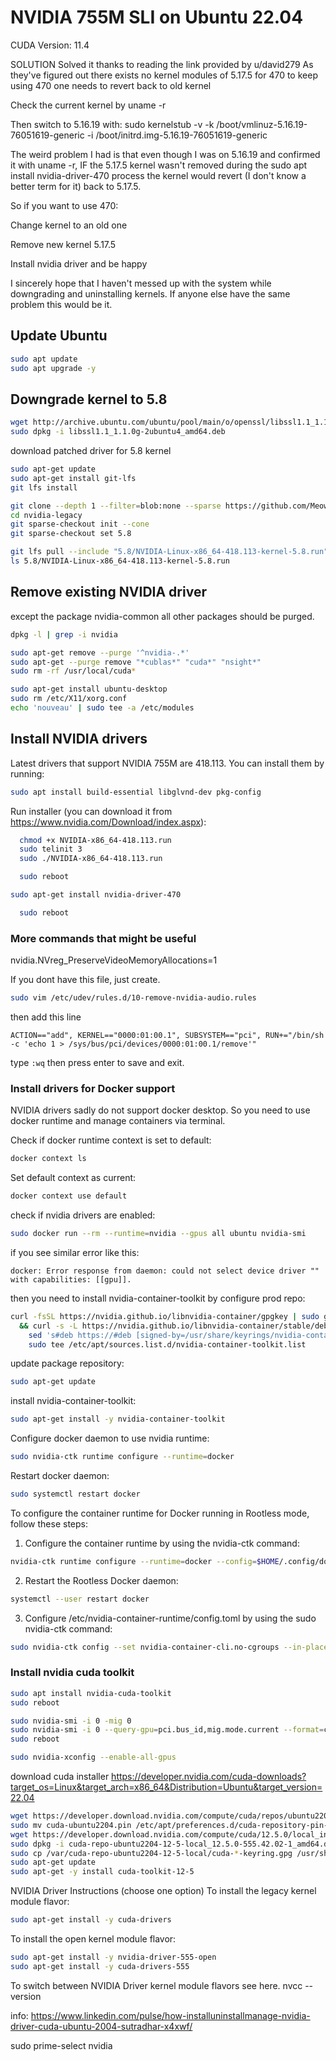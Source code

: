 # NVIDIA 755M SLI on Ubuntu 22.04

CUDA Version: 11.4

SOLUTION
Solved it thanks to reading the link provided by u/david279
As they've figured out there exists no kernel modules of 5.17.5 for 470
to keep using 470 one needs to revert back to old kernel

Check the current kernel by uname -r

Then switch to 5.16.19 with: sudo kernelstub -v -k /boot/vmlinuz-5.16.19-76051619-generic -i /boot/initrd.img-5.16.19-76051619-generic

The weird problem I had is that even though I was on 5.16.19 and confirmed it with uname -r, IF the 5.17.5 kernel wasn't removed during the sudo apt install nvidia-driver-470 process the kernel would revert (I don't know a better term for it) back to 5.17.5.

So if you want to use 470:

Change kernel to an old one

Remove new kernel 5.17.5

Install nvidia driver and be happy

I sincerely hope that I haven't messed up with the system while downgrading and uninstalling kernels. If anyone else have the same problem this would be it.

## Update Ubuntu

```bash
sudo apt update
sudo apt upgrade -y
```

## Downgrade kernel to 5.8

```bash
wget http://archive.ubuntu.com/ubuntu/pool/main/o/openssl/libssl1.1_1.1.0g-2ubuntu4_amd64.deb
sudo dpkg -i libssl1.1_1.1.0g-2ubuntu4_amd64.deb
```

download patched driver for 5.8 kernel

```bash
sudo apt-get update
sudo apt-get install git-lfs
git lfs install

git clone --depth 1 --filter=blob:none --sparse https://github.com/MeowIce/nvidia-legacy.git
cd nvidia-legacy
git sparse-checkout init --cone
git sparse-checkout set 5.8

git lfs pull --include "5.8/NVIDIA-Linux-x86_64-418.113-kernel-5.8.run"
ls 5.8/NVIDIA-Linux-x86_64-418.113-kernel-5.8.run

```

## Remove existing NVIDIA driver

except the package nvidia-common all other packages should be purged.

```bash
dpkg -l | grep -i nvidia

sudo apt-get remove --purge '^nvidia-.*'
sudo apt-get --purge remove "*cublas*" "cuda*" "nsight*" 
sudo rm -rf /usr/local/cuda*

sudo apt-get install ubuntu-desktop
sudo rm /etc/X11/xorg.conf
echo 'nouveau' | sudo tee -a /etc/modules
```

## Install NVIDIA drivers

Latest drivers that support NVIDIA 755M are 418.113. You can install them by running:

```bash
sudo apt install build-essential libglvnd-dev pkg-config
```

Run installer (you can download it from <https://www.nvidia.com/Download/index.aspx>):

```bash
  chmod +x NVIDIA-x86_64-418.113.run
  sudo telinit 3
  sudo ./NVIDIA-x86_64-418.113.run
```

```bash
  sudo reboot
```

```bash
sudo apt-get install nvidia-driver-470
```

```bash
  sudo reboot
```

### More commands that might be useful

nvidia.NVreg_PreserveVideoMemoryAllocations=1

If you dont have this file, just create.

```bash
sudo vim /etc/udev/rules.d/10-remove-nvidia-audio.rules
```

then add this line

```
ACTION=="add", KERNEL=="0000:01:00.1", SUBSYSTEM=="pci", RUN+="/bin/sh -c 'echo 1 > /sys/bus/pci/devices/0000:01:00.1/remove'"
```

type `:wq` then press enter to save and exit.

### Install drivers for Docker support

NVIDIA drivers sadly do not support docker desktop. So you need to use docker runtime and manage containers via terminal.

Check if docker runtime context is set to default:

```bash
docker context ls
```

Set default context as current:

```bash
docker context use default
```

check if nvidia drivers are enabled:

```bash
sudo docker run --rm --runtime=nvidia --gpus all ubuntu nvidia-smi
```

if you see similar error like this:

```
docker: Error response from daemon: could not select device driver "" with capabilities: [[gpu]].
```

then you need to install nvidia-container-toolkit by configure prod repo:

```bash
curl -fsSL https://nvidia.github.io/libnvidia-container/gpgkey | sudo gpg --dearmor -o /usr/share/keyrings/nvidia-container-toolkit-keyring.gpg \
  && curl -s -L https://nvidia.github.io/libnvidia-container/stable/deb/nvidia-container-toolkit.list | \
    sed 's#deb https://#deb [signed-by=/usr/share/keyrings/nvidia-container-toolkit-keyring.gpg] https://#g' | \
    sudo tee /etc/apt/sources.list.d/nvidia-container-toolkit.list
```

update package repository:

```bash
sudo apt-get update
```

install nvidia-container-toolkit:

```bash
sudo apt-get install -y nvidia-container-toolkit
```

Configure docker daemon to use nvidia runtime:

```bash
sudo nvidia-ctk runtime configure --runtime=docker
```

Restart docker daemon:

```bash
sudo systemctl restart docker
```

To configure the container runtime for Docker running in Rootless mode, follow these steps:

1. Configure the container runtime by using the nvidia-ctk command:

```bash
nvidia-ctk runtime configure --runtime=docker --config=$HOME/.config/docker/daemon.json
```

2. Restart the Rootless Docker daemon:

```bash
systemctl --user restart docker
```

3. Configure /etc/nvidia-container-runtime/config.toml by using the sudo nvidia-ctk command:

```bash
sudo nvidia-ctk config --set nvidia-container-cli.no-cgroups --in-place
```

### Install nvidia cuda toolkit

```bash
sudo apt install nvidia-cuda-toolkit
sudo reboot

sudo nvidia-smi -i 0 -mig 0
sudo nvidia-smi -i 0 --query-gpu=pci.bus_id,mig.mode.current --format=csv
sudo reboot

sudo nvidia-xconfig --enable-all-gpus
```

download cuda installer
<https://developer.nvidia.com/cuda-downloads?target_os=Linux&target_arch=x86_64&Distribution=Ubuntu&target_version=22.04>

```bash
wget https://developer.download.nvidia.com/compute/cuda/repos/ubuntu2204/x86_64/cuda-ubuntu2204.pin
sudo mv cuda-ubuntu2204.pin /etc/apt/preferences.d/cuda-repository-pin-600
wget https://developer.download.nvidia.com/compute/cuda/12.5.0/local_installers/cuda-repo-ubuntu2204-12-5-local_12.5.0-555.42.02-1_amd64.deb
sudo dpkg -i cuda-repo-ubuntu2204-12-5-local_12.5.0-555.42.02-1_amd64.deb
sudo cp /var/cuda-repo-ubuntu2204-12-5-local/cuda-*-keyring.gpg /usr/share/keyrings/
sudo apt-get update
sudo apt-get -y install cuda-toolkit-12-5
```

NVIDIA Driver Instructions (choose one option)
To install the legacy kernel module flavor:

```bash
sudo apt-get install -y cuda-drivers
```

To install the open kernel module flavor:

```bash
sudo apt-get install -y nvidia-driver-555-open
sudo apt-get install -y cuda-drivers-555
```

To switch between NVIDIA Driver kernel module flavors see here.
nvcc --version

info:
<https://www.linkedin.com/pulse/how-installuninstallmanage-nvidia-driver-cuda-ubuntu-2004-sutradhar-x4xwf/>

sudo prime-select nvidia

